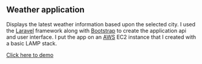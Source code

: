 ## Weather application

Displays the latest weather information based upon the selected city.
I used the [Laravel](http://laravel.com/) framework along with [Bootstrap](http://getbootstrap.com/) to create the application api and user interface. I put the app on an [AWS](http://aws.amazon.com/) EC2 instance that I created with a basic LAMP stack.

[Click here to demo](http://ec2-54-69-90-14.us-west-2.compute.amazonaws.com)
